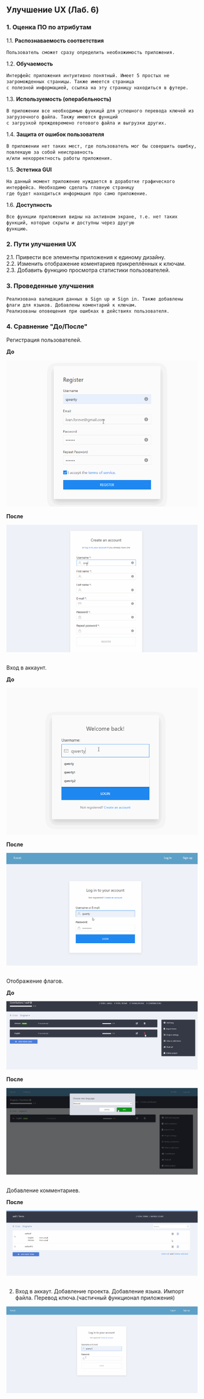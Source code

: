 ## Улучшение UX (Лаб. 6)

### 1. Оценка ПО по атрибутам

1.1. **Распознаваемость соответствия**

    Пользователь сможет сразу определить необхожимость приложения.
      
1.2. **Обучаемость**

    Интерфейс приложения интуитивно понятный. Имеет 5 простых не загроможденных страницы. Также имеется страница 
    с полезной информацией, ссылка на эту страницу находиться в футере.

1.3. **Используемость (операбельность)**

    В приложении все необходимые функицй для успешного перевода ключей из загрузочного файла. Такжу имеются функций 
    с загрузкой преждевремено готового файла и выгрузки других.

1.4. **Защита от ошибок пользователя**

    В приложении нет таких мест, где пользователь мог бы совершить ошибку, повлекшую за собой неисправность
    и/или некорректность работы приложения.

1.5. **Эстетика GUI**

    На данный момент приложение нуждается в доработке графического интерфейса. Необходимо сделать главную страницу 
    где будет находиться информация про само приложение.

1.6. **Доступность**

    Все функции приложения видны на активном экране, т.е. нет таких функций, которые скрыты и доступны через другую
    функцию. 

### 2. Пути улучшения UX

2.1. Привести все элементы приложения к единому дизайну.    
2.2. Изменить отображение коментариев прикреплённых к ключам.  
2.3. Добавить функцию просмотра статистики пользователей.

### 3. Проведенные улучшения
    Реализована валидация данных в Sign up и Sign in. Также добавлены флаги для языков. Добавлены коментарий к ключам.
    Реализованы оповещения при ошибках в действиях пользователя.
    
### 4. Сравнение "До/После"

  Регистрация пользователей.

**До**

 ![](https://github.com/IvanTaleika/ILocal/blob/chizh/documents/gifs/NotRegistration.gif)
 
  
**После**

 ![](https://github.com/IvanTaleika/ILocal/blob/chizh/documents/gifs/RightRegistration.gif)
 
 ##
 
 Вход в аккаунт.
 
 **До**
 
  ![](https://github.com/IvanTaleika/ILocal/blob/chizh/documents/gifs/NotRightSingIn.gif)
  
   
 **После**
 
  ![](https://github.com/IvanTaleika/ILocal/blob/chizh/documents/gifs/RightSignIn.gif)
  
  ##
 
 Отображение флагов.
  
  **До**
  
   ![](https://github.com/IvanTaleika/ILocal/blob/chizh/documents/gifs/NotAddFlags.gif)
   
    
  **После**
  
   ![](https://github.com/IvanTaleika/ILocal/blob/chizh/documents/gifs/AddFlags.gif)
   
   ##
  Добавление комментариев.
      
     
   **После**
   
   ![](https://github.com/IvanTaleika/ILocal/blob/chizh/documents/gifs/NotAddComments.gif)
    
   ##
 
 
  2. Вход в аккаут. Добавление проекта. Добавление языка. Импорт файла. Перевод ключа.(частичный функционал приложения)
  
 ![](https://github.com/IvanTaleika/ILocal/blob/chizh/documents/gifs/All.gif)
